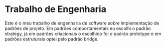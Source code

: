 # Trabalho de Engenharia

Este é o meu trabalho de engenharia de software sobre implementação de padrões de projeto. Em padrões comportamentais eu escolhi o padrão strategy, já em padrões criacionais o escolhido foi o padrão prototype e em padrões estruturais optei pelo padrão bridge.